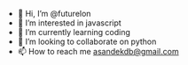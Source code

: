 - 👋 Hi, I’m @futurelon
- 👀 I’m interested in javascript
- 🌱 I’m currently learning coding
- 💞️ I’m looking to collaborate on python
- 📫 How to reach me asandekdb@gmail.com

<!---
futurelon/futurelon is a ✨ special ✨ repository because its `README.md` (this file) appears on your GitHub profile.
You can click the Preview link to take a look at your changes.
--->
